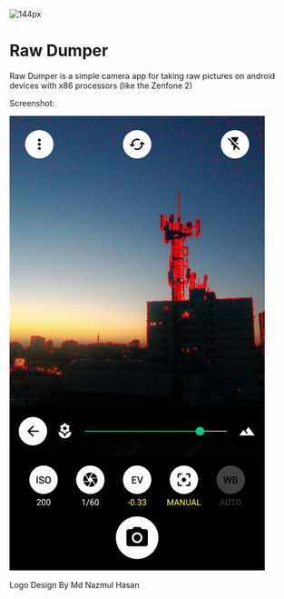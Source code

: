 ![144px](https://user-images.githubusercontent.com/35112507/39838887-686a8572-53fc-11e8-8810-183b101e998c.png)

# Raw Dumper
Raw Dumper is a simple camera app for taking raw pictures on android devices with x86 processors (like the Zenfone 2)

Screenshot:

<img src="https://github.com/fkeglevich/Raw-Dumper/raw/master/screenshots/Screenshot1.jpg" width="450" height="800" alt="A screenshot of the app depicting manual focus and focus peaking features."/>

Logo Design By Md Nazmul Hasan

